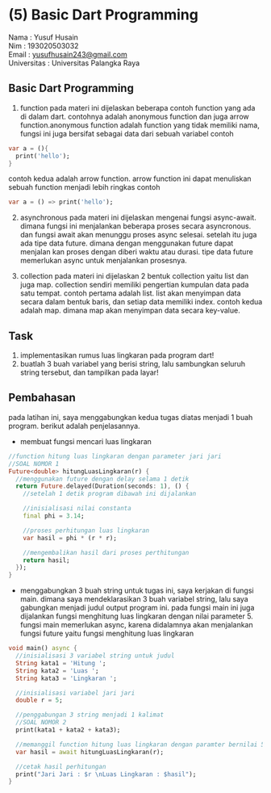 # (5) Basic Dart Programming<br>
Nama : Yusuf Husain <br>
Nim : 193020503032 <br>
Email : yusufhusain243@gmail.com <br>
Universitas : Universitas Palangka Raya

## Basic Dart Programming

1. function pada materi ini dijelaskan beberapa contoh function yang ada di dalam dart. contohnya adalah anonymous function dan juga arrow function.anonymous function adalah function yang tidak memiliki nama, fungsi ini juga bersifat sebagai data dari sebuah variabel contoh
```dart
var a = (){
  print('hello');
}
```
contoh kedua adalah arrow function. arrow function ini dapat menuliskan sebuah function menjadi lebih ringkas contoh 
```dart
var a = () => print('hello');
```

2. asynchronous pada materi ini dijelaskan mengenai fungsi async-await. dimana fungsi ini menjalankan beberapa proses secara asyncronous. dan fungsi await akan menunggu proses async selesai. setelah itu juga ada tipe data future. dimana dengan menggunakan future dapat menjalan kan proses dengan diberi waktu atau durasi. tipe data future memerlukan async untuk menjalankan prosesnya.

3. collection pada materi ini dijelaskan 2 bentuk collection yaitu list dan juga map. collection sendiri memiliki pengertian kumpulan data pada satu tempat. contoh pertama adalah list. list akan menyimpan data secara dalam bentuk baris, dan setiap data memiliki index. contoh kedua adalah map. dimana map akan menyimpan data secara key-value.

## Task
1. implementasikan rumus luas lingkaran pada program dart!
2. buatlah 3 buah variabel yang berisi string, lalu sambungkan seluruh string tersebut, dan tampilkan pada layar!

## Pembahasan
pada latihan ini, saya menggabungkan kedua tugas diatas menjadi 1 buah program. berikut adalah penjelasannya. <br>

- membuat fungsi mencari luas lingkaran
```dart
//function hitung luas lingkaran dengan parameter jari jari
//SOAL NOMOR 1
Future<double> hitungLuasLingkaran(r) {
  //menggunakan future dengan delay selama 1 detik
  return Future.delayed(Duration(seconds: 1), () {
    //setelah 1 detik program dibawah ini dijalankan

    //inisialisasi nilai constanta
    final phi = 3.14;

    //proses perhitungan luas lingkaran
    var hasil = phi * (r * r);

    //mengembalikan hasil dari proses perthitungan
    return hasil;
  });
}
```

- menggabungkan 3 buah string
untuk tugas ini, saya kerjakan di fungsi main. dimana saya mendeklarasikan 3 buah variabel string, lalu saya gabungkan menjadi judul output program ini. pada fungsi main ini juga dijalankan fungsi menghitung luas lingkaran dengan nilai parameter 5. fungsi main memerlukan async, karena didalamnya akan menjalankan fungsi future yaitu fungsi menghitung luas lingkaran
```dart
void main() async {
  //inisialisasi 3 variabel string untuk judul
  String kata1 = 'Hitung ';
  String kata2 = 'Luas ';
  String kata3 = 'Lingkaran ';

  //inisialisasi variabel jari jari
  double r = 5;

  //penggabungan 3 string menjadi 1 kalimat
  //SOAL NOMOR 2
  print(kata1 + kata2 + kata3);

  //memanggil function hitung luas lingkaran dengan paramter bernilai 5
  var hasil = await hitungLuasLingkaran(r);

  //cetak hasil perhitungan
  print("Jari Jari : $r \nLuas Lingkaran : $hasil");
}
```